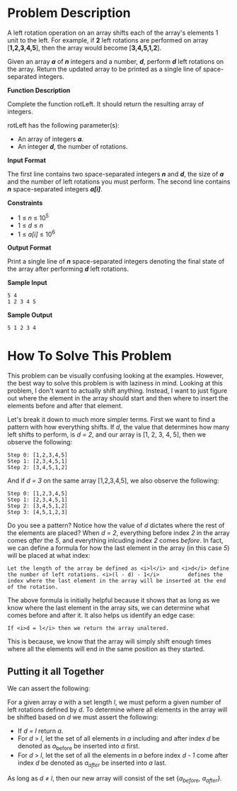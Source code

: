 # Problem Description
A left rotation operation on an array shifts each of the array's elements 1 unit to the left. For example, if <b>2</b> left rotations are performed on array [<b>1,2,3,4,5</b>], then the array would become [<b>3,4,5,1,2</b>].

Given an array <i><b>a</b></i> of <i><b>n</b></i> integers and a number, <i><b>d</b></i>, perform <i><b>d</b></i> left rotations on the array. Return the updated array to be printed as a single line of space-separated integers.

<b>Function Description</b>

Complete the function rotLeft. It should return the resulting array of integers.

rotLeft has the following parameter(s):

- An array of integers <i><b>a</b></i>.
- An integer <i><b>d</b></i>, the number of rotations.

<b>Input Format</b>

The first line contains two space-separated integers <i><b>n</b></i> and <i><b>d</b></i>, the size of <i><b>a</b></i> and the number of left rotations you must perform. The second line contains <i><b>n</b></i> space-separated integers <i><b>a[i]</b></i>.

<b>Constraints</b>

- 1 &leq; <i>n</i> &leq; 10<sup>5</sup>
- 1 &leq; <i>d</i> &leq; <i>n</i>
- 1 &leq; <i>a[i]</i> &leq; 10<sup>6</sup>

<b>Output Format</b>

Print a single line of <i><b>n</b></i> space-separated integers denoting the final state of the array after performing <i><b>d</b></i> left rotations.

<b>Sample Input</b>

    5 4
    1 2 3 4 5

<b>Sample Output</b>

    5 1 2 3 4

# How To Solve This Problem
This problem can be visually confusing looking at the examples. However, the best way to solve this problem is with laziness in mind. Looking at this problem, I don't want to actually shift anything. Instead, I want to just figure out where the element in the array should start and then where to insert the elements before and after that element.

Let's break it down to much more simpler terms. First we want to find a pattern with how everything shifts. If <i>d</i>, the value that determines how many left shifts to perform, is <i>d = 2</i>, and our array is [1, 2, 3, 4, 5], then we observe the following:

    Step 0: [1,2,3,4,5]
    Step 1: [2,3,4,5,1]
    Step 2: [3,4,5,1,2]

And if <i>d = 3</i> on the same array [1,2,3,4,5], we also observe the following:

    Step 0: [1,2,3,4,5]
    Step 1: [2,3,4,5,1]
    Step 2: [3,4,5,1,2]
    Step 3: [4,5,1,2,3]

Do you see a pattern? Notice how the value of <i>d</i> dictates where the rest of the elements are placed? When <i>d = 2</i>, everything before index <i>2</i> in the array comes <i>after</i> the <i>5</i>, and everything inlcuding index <i>2</i> comes <i>before</i>. In fact, we can define a formula for how the last element in the array (in this case <i>5</i>) will be placed at what index:

    Let the length of the array be defined as <i>l</i> and <i>d</i> define the number of left rotations. <i>(l - d) - 1</i>         defines the index where the last element in the array will be inserted at the end of the rotation.

The above formula is initially helpful because it shows that as long as we know where the last element in the array sits, we can determine what comes before and after it. It also helps us identify an edge case:

    If <i>d = l</i> then we return the array unaltered.

This is because, we know that the array will simply shift enough times where all the elements will end in the same position as they started.

## Putting it all Together
We can assert the following:

For a given array <i>a</i> with a set length <i>l</i>, we must peform a given number of left rotations defined by <i>d</i>. To determine where all elements in the array will be shifted based on <i>d</i> we must assert the following:

- If <i>d = l</i> return <i>a</i>.
- For <i>d</i> &gt; <i>l</i>, let the set of all elements in <i>a</i> including and after index <i>d</i> be denoted as <i>a</i><sub>before</sub> be inserted into <i>a</i> first.
- For <i>d</i> &gt; <i>l</i>, let the set of all the elements in <i>a</i> before index <i>d - 1</i> come after index <i>d</i> be denoted as <i>a<sub>after</sub></i> be inserted into <i>a</i> last.

As long as <i>d &ne; l</i>, then our new array will consist of the set {<i>a<sub>before</sub>, a<sub>after</sub>}.
